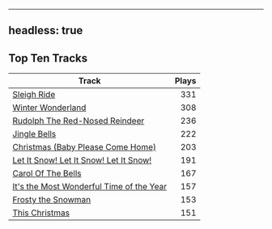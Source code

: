 
---
headless: true
---

## Top Ten Tracks

| Track | Plays |
| --- |  ---: |
|[Sleigh Ride](/songs/sleigh-ride)| 331|
|[Winter Wonderland](/songs/winter-wonderland)| 308|
|[Rudolph The Red-Nosed Reindeer](/songs/rudolph-the-red-nosed-reindeer)| 236|
|[Jingle Bells](/songs/jingle-bells)| 222|
|[Christmas (Baby Please Come Home)](/songs/christmas-baby-please-come-home)| 203|
|[Let It Snow! Let It Snow! Let It Snow!](/songs/let-it-snow-let-it-snow-let-it-snow)| 191|
|[Carol Of The Bells](/songs/carol-of-the-bells)| 167|
|[It's the Most Wonderful Time of the Year](/songs/its-the-most-wonderful-time-of-the-year)| 157|
|[Frosty the Snowman](/songs/frosty-the-snowman)| 153|
|[This Christmas](/songs/this-christmas)| 151|
